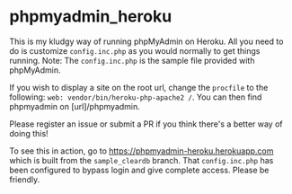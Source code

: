 phpmyadmin_heroku
=================

This is my kludgy way of running phpMyAdmin on Heroku. All you need to do is
customize `config.inc.php` as you would normally to get things running.
Note: The `config.inc.php` is the sample file provided with phpMyAdmin.

If you wish to display a site on the root url, change the `procfile` to the following:
`web: vendor/bin/heroku-php-apache2 /`. You can then find phpmyadmin on [url]/phpmyadmin.

Please register an issue or submit a PR if you think there's a better way of
doing this!

To see this in action, go to https://phpmyadmin-heroku.herokuapp.com which is
built from the `sample_cleardb` branch. That `config.inc.php` has been
configured to bypass login and give complete access. Please be friendly.

